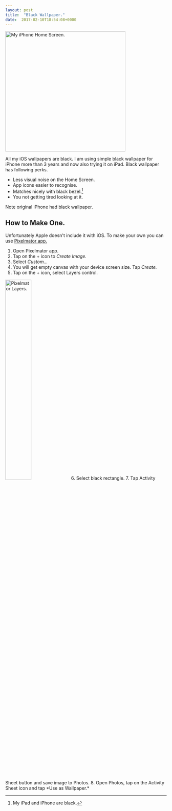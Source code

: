 ```yaml
---
layout: post
title:  "Black Wallpaper."
date:  2017-02-10T18:54:08+0000
---
```


<img src="{{site.url}}/images/iPhone-Home-Feb-17.jpg" alt="My iPhone Home Screen." width="375px"/>

All my iOS wallpapers are black. I am using simple black wallpaper for iPhone more than 3 years and now also trying it on iPad. Black wallpaper has following perks.

* Less visual noise on the Home Screen. 
* App icons easier to recognise.
* Matches nicely with black bezel.[^1]
* You not getting tired looking at it.

Note original iPhone had black wallpaper.

## How to Make One.

Unfortunately Apple doesn't include it with iOS. To make your own you can use [Pixelmator app.](https://itunes.apple.com/gb/app/pixelmator/id924695435?mt=8&uo=4&at=1010l4GJ)

1. Open Pixelmator app.
2. Tap on the + icon to *Create Image.*
3. Select *Custom...*
4. You will get empty canvas with your device screen size. Tap *Create.*
5. Tap on the + icon, select Layers control.
<img src="{{site.url}}/images/Pixelmator-layers.jpg" alt="Pixelmator Layers." width="40%"/>
6. Select black rectangle.
7. Tap Activity Sheet button and save image to Photos.
8. Open Photos, tap on the Activity Sheet icon and tap *Use as Wallpaper.*

[^1]: My iPad and iPhone are black.